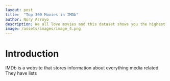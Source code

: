 ```yaml
---
layout: post
title:  "Top 300 Movies in IMDb"
author: Nory Arroyo
description: We all love movies and this dataset shows you the highest rated movies by users in IMDb. 
image: /assets/images/image_4.png
---
```


# Introduction

IMDb is a website that stores information about everything media related. They have lists 